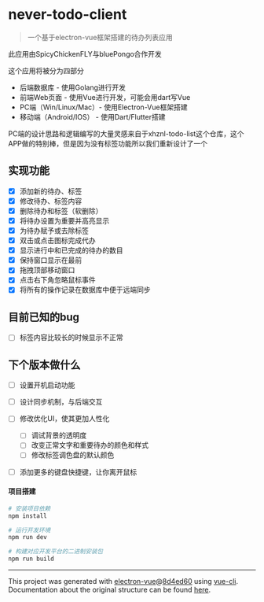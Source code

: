 # never-todo-client

> 一个基于electron-vue框架搭建的待办列表应用

此应用由SpicyChickenFLY与bluePongo合作开发

这个应用将被分为四部分
* 后端数据库 - 使用Golang进行开发
* 前端Web页面 - 使用Vue进行开发，可能会用dart写Vue
* PC端（Win/Linux/Mac）- 使用Electron-Vue框架搭建
* 移动端（Android/IOS） - 使用Dart/Flutter搭建

PC端的设计思路和逻辑编写的大量灵感来自于xhznl-todo-list这个仓库，这个APP做的特别棒，但是因为没有标签功能所以我们重新设计了一个

## 实现功能
* [x] 添加新的待办、标签
* [x] 修改待办、标签内容
* [x] 删除待办和标签（软删除）
* [x] 将待办设置为重要并高亮显示
* [x] 为待办赋予或去除标签
* [x] 双击或点击图标完成代办
* [x] 显示进行中和已完成的待办的数目
* [x] 保持窗口显示在最前
* [x] 拖拽顶部移动窗口
* [x] 点击右下角忽略鼠标事件
* [x] 将所有的操作记录在数据库中便于远端同步

## 目前已知的bug
* [ ] 标签内容比较长的时候显示不正常

## 下个版本做什么
* [ ] 设置开机启动功能
* [ ] 设计同步机制，与后端交互
* [ ] 修改优化UI，使其更加人性化
  * [ ] 调试背景的透明度
  * [ ] 改变正常文字和重要待办的颜色和样式
  * [ ] 修改标签调色盘的默认颜色
* [ ] 添加更多的键盘快捷键，让你离开鼠标


#### 项目搭建

``` bash
# 安装项目依赖
npm install

# 运行开发环境
npm run dev

# 构建对应开发平台的二进制安装包
npm run build
```

---

This project was generated with [electron-vue](https://github.com/SimulatedGREG/electron-vue)@[8d4ed60](https://github.com/SimulatedGREG/electron-vue/tree/8d4ed607d65300381a8f47d97923eb07832b1a9a) using [vue-cli](https://github.com/vuejs/vue-cli). Documentation about the original structure can be found [here](https://simulatedgreg.gitbooks.io/electron-vue/content/index.html).
